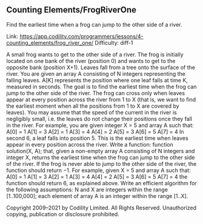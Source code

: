 Counting Elements/FrogRiverOne
------------------------
Find the earliest time when a frog can jump to the other side of a river.

Link: https://app.codility.com/programmers/lessons/4-counting_elements/frog_river_one/
Difficulty: diff-1

A small frog wants to get to the other side of a river. The frog is initially located on one bank of the river (position 0) and wants to get to the opposite bank (position X+1). Leaves fall from a tree onto the surface of the river.
You are given an array A consisting of N integers representing the falling leaves. A[K] represents the position where one leaf falls at time K, measured in seconds.
The goal is to find the earliest time when the frog can jump to the other side of the river. The frog can cross only when leaves appear at every position across the river from 1 to X (that is, we want to find the earliest moment when all the positions from 1 to X are covered by leaves). You may assume that the speed of the current in the river is negligibly small, i.e. the leaves do not change their positions once they fall in the river.
For example, you are given integer X = 5 and array A such that:
  A[0] = 1
  A[1] = 3
  A[2] = 1
  A[3] = 4
  A[4] = 2
  A[5] = 3
  A[6] = 5
  A[7] = 4
In second 6, a leaf falls into position 5. This is the earliest time when leaves appear in every position across the river.
Write a function:
function solution(X, A);
that, given a non-empty array A consisting of N integers and integer X, returns the earliest time when the frog can jump to the other side of the river.
If the frog is never able to jump to the other side of the river, the function should return −1.
For example, given X = 5 and array A such that:
  A[0] = 1
  A[1] = 3
  A[2] = 1
  A[3] = 4
  A[4] = 2
  A[5] = 3
  A[6] = 5
  A[7] = 4
the function should return 6, as explained above.
Write an efficient algorithm for the following assumptions:
N and X are integers within the range [1..100,000];
each element of array A is an integer within the range [1..X].



Copyright 2009–2021 by Codility Limited. All Rights Reserved. Unauthorized copying, publication or disclosure prohibited.